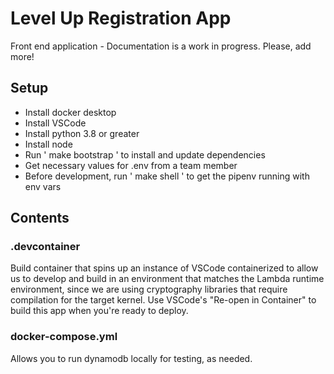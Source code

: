 # Level Up Registration App
Front end application - Documentation is a work in progress. Please, add more!

## Setup

- Install docker desktop
- Install VSCode
- Install python 3.8 or greater
- Install node 
- Run ' make bootstrap ' to install and update dependencies
- Get necessary values for .env from a team member
- Before development, run ' make shell ' to get the pipenv running with env vars

## Contents

### .devcontainer
Build container that spins up an instance of VSCode containerized to allow us to develop and build in an environment that matches the Lambda runtime environment, since we are using cryptography libraries that require compilation for the target kernel. Use VSCode's "Re-open in Container" to build this app when you're ready to deploy.

### docker-compose.yml

Allows you to run dynamodb locally for testing, as needed.